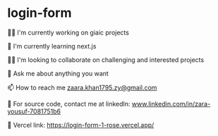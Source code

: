 # login-form

👩‍💻 I'm currently working on giaic projects

🧠 I'm currently learning next.js

👯‍♀️ I'm looking to collaborate on challenging and interested projects

💬 Ask me about anything you want

📫 How to reach me zaara.khan1795.zy@gmail.com

📄 For source code, contact me at linkedIn: www.linkedin.com/in/zara-yousuf-7081751b6

🔗 Vercel link: https://login-form-1-rose.vercel.app/
